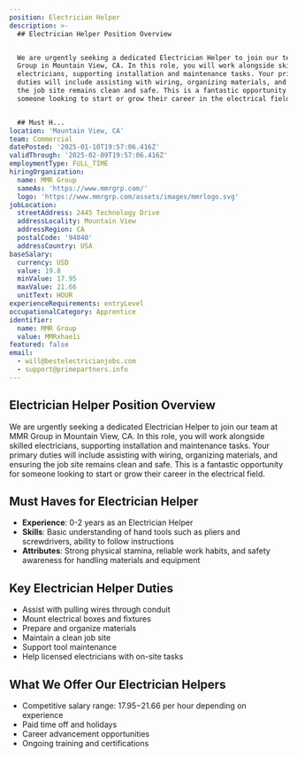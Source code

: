 ```yaml
---
position: Electrician Helper
description: >-
  ## Electrician Helper Position Overview


  We are urgently seeking a dedicated Electrician Helper to join our team at MMR
  Group in Mountain View, CA. In this role, you will work alongside skilled
  electricians, supporting installation and maintenance tasks. Your primary
  duties will include assisting with wiring, organizing materials, and ensuring
  the job site remains clean and safe. This is a fantastic opportunity for
  someone looking to start or grow their career in the electrical field.


  ## Must H...
location: 'Mountain View, CA'
team: Commercial
datePosted: '2025-01-10T19:57:06.416Z'
validThrough: '2025-02-09T19:57:06.416Z'
employmentType: FULL_TIME
hiringOrganization:
  name: MMR Group
  sameAs: 'https://www.mmrgrp.com/'
  logo: 'https://www.mmrgrp.com/assets/images/mmrlogo.svg'
jobLocation:
  streetAddress: 2445 Technology Drive
  addressLocality: Mountain View
  addressRegion: CA
  postalCode: '94040'
  addressCountry: USA
baseSalary:
  currency: USD
  value: 19.8
  minValue: 17.95
  maxValue: 21.66
  unitText: HOUR
experienceRequirements: entryLevel
occupationalCategory: Apprentice
identifier:
  name: MMR Group
  value: MMRxhae1i
featured: false
email:
  - will@bestelectricianjobs.com
  - support@primepartners.info
---
```




## Electrician Helper Position Overview

We are urgently seeking a dedicated Electrician Helper to join our team at MMR Group in Mountain View, CA. In this role, you will work alongside skilled electricians, supporting installation and maintenance tasks. Your primary duties will include assisting with wiring, organizing materials, and ensuring the job site remains clean and safe. This is a fantastic opportunity for someone looking to start or grow their career in the electrical field.

## Must Haves for Electrician Helper

- **Experience**: 0-2 years as an Electrician Helper
- **Skills**: Basic understanding of hand tools such as pliers and screwdrivers, ability to follow instructions
- **Attributes**: Strong physical stamina, reliable work habits, and safety awareness for handling materials and equipment

## Key Electrician Helper Duties

- Assist with pulling wires through conduit
- Mount electrical boxes and fixtures
- Prepare and organize materials
- Maintain a clean job site
- Support tool maintenance
- Help licensed electricians with on-site tasks

## What We Offer Our Electrician Helpers

- Competitive salary range: $17.95-$21.66 per hour depending on experience
- Paid time off and holidays
- Career advancement opportunities
- Ongoing training and certifications
